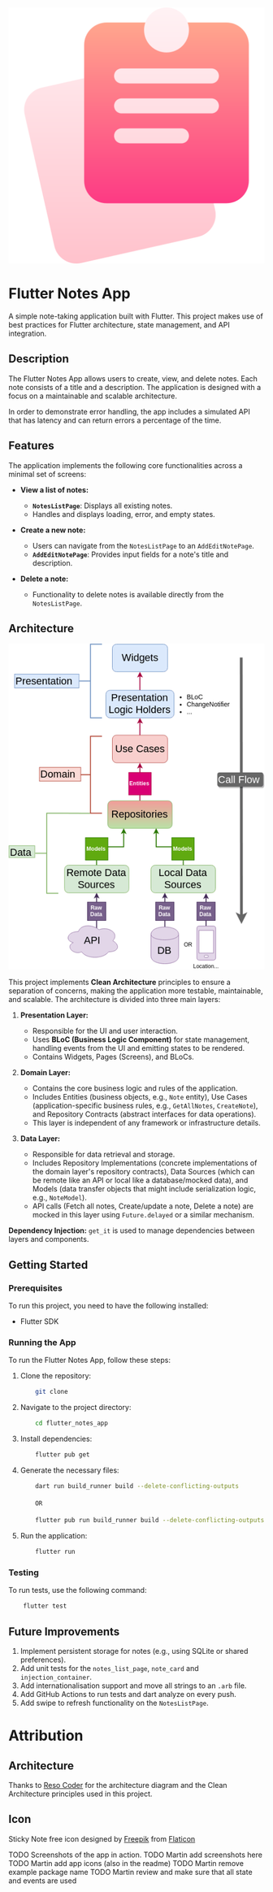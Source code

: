 <div align="center"><img src="docs/sticky-note.png"/></div>

# Flutter Notes App

A simple note-taking application built with Flutter. This project makes use of best practices for Flutter architecture, state management, and API integration.

## Description

The Flutter Notes App allows users to create, view, and delete notes. Each note consists of a title and a description. The application is designed with a focus on a maintainable and scalable architecture.

In order to demonstrate error handling, the app includes a simulated API that has latency and can return errors a percentage of the time.

## Features

The application implements the following core functionalities across a minimal set of screens:

*   **View a list of notes:**
    *   **`NotesListPage`**: Displays all existing notes.
    *   Handles and displays loading, error, and empty states.

*   **Create a new note:**
    *   Users can navigate from the `NotesListPage` to an `AddEditNotePage`.
    *   **`AddEditNotePage`**: Provides input fields for a note's title and description.
  
*   **Delete a note:**
    *   Functionality to delete notes is available directly from the `NotesListPage`.

## Architecture

![Resocoder Architecture](/docs/arch_reso.webp)

This project implements **Clean Architecture** principles to ensure a separation of concerns, making the application more testable, maintainable, and scalable. The architecture is divided into three main layers:

1.  **Presentation Layer:**
    *   Responsible for the UI and user interaction.
    *   Uses **BLoC (Business Logic Component)** for state management, handling events from the UI and emitting states to be rendered.
    *   Contains Widgets, Pages (Screens), and BLoCs.
  
2.  **Domain Layer:**
    *   Contains the core business logic and rules of the application.
    *   Includes Entities (business objects, e.g., `Note` entity), Use Cases (application-specific business rules, e.g., `GetAllNotes`, `CreateNote`), and Repository Contracts (abstract interfaces for data operations).
    *   This layer is independent of any framework or infrastructure details.
  
3.  **Data Layer:**
    *   Responsible for data retrieval and storage.
    *   Includes Repository Implementations (concrete implementations of the domain layer's repository contracts), Data Sources (which can be remote like an API or local like a database/mocked data), and Models (data transfer objects that might include serialization logic, e.g., `NoteModel`).
    *   API calls (Fetch all notes, Create/update a note, Delete a note) are mocked in this layer using `Future.delayed` or a similar mechanism.

**Dependency Injection:** `get_it` is used to manage dependencies between layers and components.

## Getting Started

### Prerequisites

To run this project, you need to have the following installed:
-   Flutter SDK 

### Running the App

To run the Flutter Notes App, follow these steps:
1.  Clone the repository:
    ```bash
        git clone
    ```

2.  Navigate to the project directory:
    ```bash
        cd flutter_notes_app
    ```

3.  Install dependencies:
    ```bash
        flutter pub get
    ```

4. Generate the necessary files:
    ```bash
        dart run build_runner build --delete-conflicting-outputs

        OR 

        flutter pub run build_runner build --delete-conflicting-outputs
    ```

5.  Run the application:
    ```bash
        flutter run
    ```

### Testing
To run tests, use the following command:
```bash
    flutter test
```

## Future Improvements

1.  Implement persistent storage for notes (e.g., using SQLite or shared preferences).
2.  Add unit tests for the `notes_list_page`, `note_card` and `injection_container`.
3.  Add internationalisation support and move all strings to an `.arb` file.
4.  Add GitHub Actions to run tests and dart analyze on every push.
5.  Add swipe to refresh functionality on the `NotesListPage`.

# Attribution

## Architecture

Thanks to [Reso Coder](https://resocoder.com/flutter-clean-architecture/) for the architecture diagram and the Clean Architecture principles used in this project.

## Icon

Sticky Note free icon designed by [Freepik](https://www.flaticon.com/free-icon/sticky-note_5942791?term=note) from [Flaticon](https://www.flaticon.com/)


TODO Screenshots of the app in action.
TODO Martin add screenshots here
TODO Martin add app icons (also in the readme)
TODO Martin remove example package name 
TODO Martin review and make sure that all state and events are used 